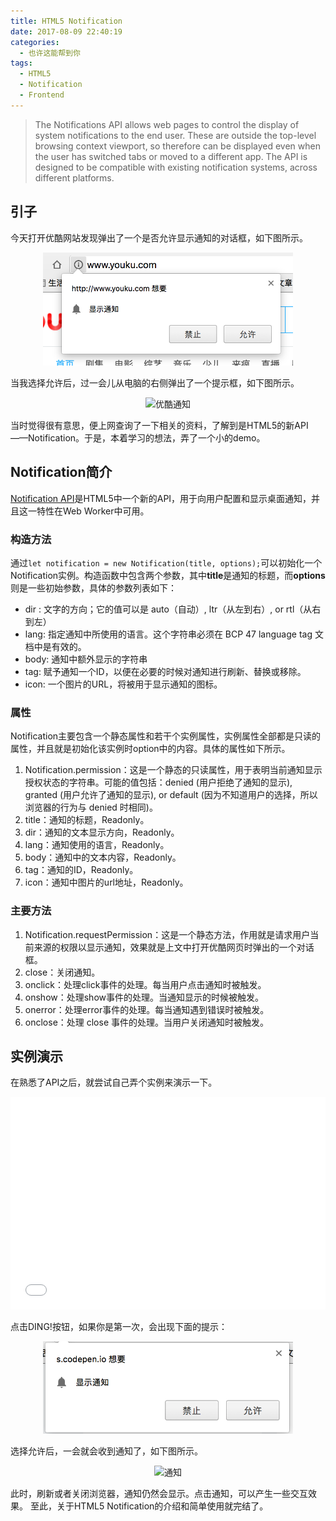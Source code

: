 ```yaml
---
title: HTML5 Notification
date: 2017-08-09 22:40:19
categories:
  - 也许这能帮到你
tags:
  - HTML5
  - Notification
  - Frontend
---
```

>The Notifications API allows web pages to control the display of system notifications to the end user. These are outside the top-level browsing context viewport, so therefore can be displayed even when the user has switched tabs or moved to a different app. The API is designed to be compatible with existing notification systems, across different platforms.

<!-- more -->

## 引子

今天打开优酷网站发现弹出了一个是否允许显示通知的对话框，如下图所示。

<div align="center"><img src="/images/youku_notification_permission.png" width="400" alt="优酷请求显示通知" title="优酷请求显示通知"></div>

当我选择允许后，过一会儿从电脑的右侧弹出了一个提示框，如下图所示。

<div align="center"><img src="/images/youku_notification.png" width="400" alt="优酷通知" title="优酷通知"></div>

当时觉得很有意思，便上网查询了一下相关的资料，了解到是HTML5的新API——Notification。于是，本着学习的想法，弄了一个小的demo。

## Notification简介

[Notification API](https://developer.mozilla.org/zh-CN/docs/Web/API/notification)是HTML5中一个新的API，用于向用户配置和显示桌面通知，并且这一特性在Web Worker中可用。

### 构造方法

通过`let notification = new Notification(title, options);`可以初始化一个Notification实例。构造函数中包含两个参数，其中**title**是通知的标题，而**options**则是一些初始参数，具体的参数列表如下：
- dir : 文字的方向；它的值可以是 auto（自动）, ltr（从左到右）, or rtl（从右到左）
- lang: 指定通知中所使用的语言。这个字符串必须在 BCP 47 language tag 文档中是有效的。
- body: 通知中额外显示的字符串
- tag: 赋予通知一个ID，以便在必要的时候对通知进行刷新、替换或移除。
- icon: 一个图片的URL，将被用于显示通知的图标。

### 属性

Notification主要包含一个静态属性和若干个实例属性，实例属性全部都是只读的属性，并且就是初始化该实例时option中的内容。具体的属性如下所示。

1. Notification.permission：这是一个静态的只读属性，用于表明当前通知显示授权状态的字符串。可能的值包括：denied (用户拒绝了通知的显示), granted (用户允许了通知的显示), or default (因为不知道用户的选择，所以浏览器的行为与 denied 时相同)。
2. title：通知的标题，Readonly。
3. dir：通知的文本显示方向，Readonly。
4. lang：通知使用的语言，Readonly。
5. body：通知中的文本内容，Readonly。
6. tag：通知的ID，Readonly。
7. icon：通知中图片的url地址，Readonly。

### 主要方法

1. Notification.requestPermission：这是一个静态方法，作用就是请求用户当前来源的权限以显示通知，效果就是上文中打开优酷网页时弹出的一个对话框。
2. close：关闭通知。
3. onclick：处理click事件的处理。每当用户点击通知时被触发。
4. onshow：处理show事件的处理。当通知显示的时候被触发。
5. onerror：处理error事件的处理。每当通知遇到错误时被触发。
6. onclose：处理 close 事件的处理。当用户关闭通知时被触发。

## 实例演示

在熟悉了API之后，就尝试自己弄个实例来演示一下。

<iframe height='340' scrolling='no' title='Notification' src='//codepen.io/Sylvanass/embed/preview/Mvmbax/?height=340&theme-id=light&default-tab=js,result&embed-version=2' frameborder='no' allowtransparency='true' allowfullscreen='true' style='width: 100%;'>See the Pen <a href='https://codepen.io/Sylvanass/pen/Mvmbax/'>Notification</a> by Sylvanass (<a href='https://codepen.io/Sylvanass'>@Sylvanass</a>) on <a href='https://codepen.io'>CodePen</a>.
</iframe>

点击DING!按钮，如果你是第一次，会出现下面的提示：

<div align="center"><img src="/images/notification_permission.png" width="400" alt="请求显示通知" title="请求显示通知"></div>

选择允许后，一会就会收到通知了，如下图所示。

<div align="center"><img src="/images/notification.png" width="400" alt="通知" title="通知"></div>

此时，刷新或者关闭浏览器，通知仍然会显示。点击通知，可以产生一些交互效果。
至此，关于HTML5 Notification的介绍和简单使用就完结了。



